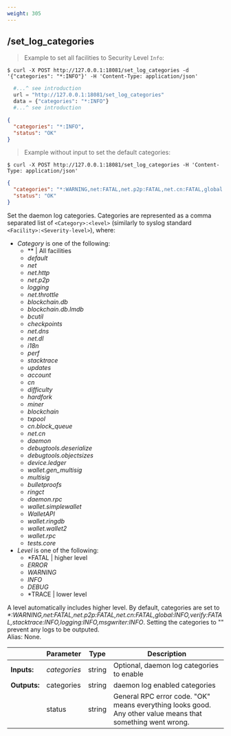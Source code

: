 ```yaml
---
weight: 305
---
```


## **/set_log_categories**

> Example to set all facilities to Security Level `Info`:

```shell
$ curl -X POST http://127.0.0.1:18081/set_log_categories -d '{"categories": "*:INFO"}' -H 'Content-Type: application/json'
```
```python
  #...^ see introduction
  url = "http://127.0.0.1:18081/set_log_categories"
  data = {"categories": "*:INFO"}
  #...^ see introduction
```
```json
{
  "categories": "*:INFO",
  "status": "OK"
}
```

> Example without input to set the default categories:

```shell
$ curl -X POST http://127.0.0.1:18081/set_log_categories -H 'Content-Type: application/json'
```
```json
{
  "categories": "*:WARNING,net:FATAL,net.p2p:FATAL,net.cn:FATAL,global:INFO,verify:FATAL,stacktrace:INFO,logging:INFO,msgwriter:INFO",
  "status": "OK"
}
```

Set the daemon log categories.
Categories are represented as a comma separated list of `<Category>:<level>` (similarly to syslog standard `<Facility>:<Severity-level>`), where:

* *Category*  is one of the following:
  * *\* | All facilities
  * *default*
  * *net*
  * *net.http*
  * *net.p2p*
  * *logging*
  * *net.throttle*
  * *blockchain.db*
  * *blockchain.db.lmdb*
  * *bcutil*
  * *checkpoints*
  * *net.dns*
  * *net.dl*
  * *i18n*
  * *perf*
  * *stacktrace*
  * *updates*
  * *account*
  * *cn*
  * *difficulty*
  * *hardfork*
  * *miner*
  * *blockchain*
  * *txpool*
  * *cn.block_queue*
  * *net.cn*
  * *daemon*
  * *debugtools.deserialize*
  * *debugtools.objectsizes*
  * *device.ledger*
  * *wallet.gen_multisig*
  * *multisig*
  * *bulletproofs*
  * *ringct*
  * *daemon.rpc*
  * *wallet.simplewallet*
  * *WalletAPI*
  * *wallet.ringdb*
  * *wallet.wallet2*
  * *wallet.rpc*
  * *tests.core*
* *Level* is one of the following:
  * *FATAL | higher level
  * *ERROR*
  * *WARNING*
  * *INFO*
  * *DEBUG*
  * *TRACE | lower level
  
A level automatically includes higher level.
By default, categories are set to _*:WARNING,net:FATAL,net.p2p:FATAL,net.cn:FATAL,global:INFO,verify:FATAL,stacktrace:INFO,logging:INFO,msgwriter:INFO_.
Setting the categories to "" prevent any logs to be outputed.  
Alias: None.

|             | Parameter    | Type   | Description
| ---         | ---          | ---    | ---
|**Inputs:**  | *categories* | string | Optional, daemon log categories to enable
|**Outputs:** | categories   | string | daemon log enabled categories
|             | status       | string | General RPC error code. "OK" means everything looks good. Any other value means that something went wrong.